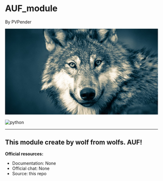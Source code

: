 AUF_module
=====================

By PVPender

![5dc1288902e8bd657e2f3d9c.jpg](5dc1288902e8bd657e2f3d9c.jpg)

![python](https://badgen.net/badge/python/3.8.3/blue)

---
This module create by wolf from wolfs. AUF!
---
**Official resources:**
- Documentation: None
- Official chat: None
- Source: this repo
